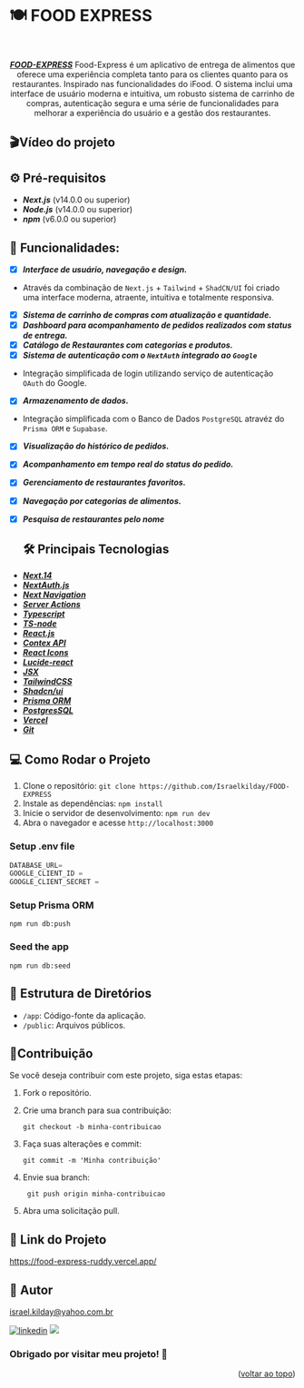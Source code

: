 # 🍽 FOOD EXPRESS

<a name="readme-top"></a>

<div align="center"><br>

 ***[FOOD-EXPRESS](https://food-express-ruddy.vercel.app/)*** Food-Express é um aplicativo de entrega de alimentos que oferece uma experiência completa tanto para os clientes quanto para os restaurantes. Inspirado nas funcionalidades do iFood. O sistema inclui uma interface de usuário moderna e intuitiva, um robusto sistema de carrinho de compras, autenticação segura e uma série de funcionalidades para melhorar a experiência do usuário e a gestão dos restaurantes.

 </div>

## 🎬Vídeo do projeto

## ⚙️ Pré-requisitos

 - ***Next.js*** (v14.0.0 ou superior)
 - ***Node.js*** (v14.0.0 ou superior)
 - ***npm*** (v6.0.0 ou superior)

## 🚀 Funcionalidades:

- [x] ***Interface de usuário, navegação e design.***
- Através da combinação de `Next.js` + `Tailwind` + `ShadCN/UI` foi criado uma interface moderna, atraente, intuitiva e totalmente responsiva.
- [x] ***Sistema de carrinho de compras com atualização e quantidade.***
- [x] ***Dashboard para acompanhamento de pedidos realizados com status de entrega.***
- [x] ***Catálogo de Restaurantes com categorias e produtos.***
- [x] ***Sistema de autenticação com o `NextAuth` integrado ao `Google`***
- Integração simplificada de login utilizando serviço de autenticação `OAuth` do Google.
- [x] ***Armazenamento de dados.***
- Integração simplificada com o Banco de Dados `PostgreSQL` atravéz do `Prisma ORM` e `Supabase`.
- [x] ***Visualização do histórico de pedidos.***
- [x] ***Acompanhamento em tempo real do status do pedido.***
- [x] ***Gerenciamento de restaurantes favoritos.***
- [x] ***Navegação por categorias de alimentos.***
- [x] ***Pesquisa de restaurantes pelo nome***

  ## 🛠️ Principais Tecnologias

 - ***[Next.14](https://nextjs.org/)***
 - ***[NextAuth.js](https://next-auth.js.org/)***
 - ***[Next Navigation](https://nextjs.org/docs/app/building-your-application/routing/linking-and-navigating)***
 - ***[Server Actions](https://nextjs.org/docs/app/building-your-application/data-fetching/server-actions-and-mutations)***
 - ***[Typescript](https://www.typescriptlang.org/)***
 - ***[TS-node](https://typestrong.org/ts-node/)***
 - ***[React.js](https://pt-br.legacy.reactjs.org/)***
 - ***[Contex API](https://legacy.reactjs.org/docs/context.html)***
 - ***[React Icons](https://react-icons.github.io/react-icons/)***
 - ***[Lucide-react](https://lucide.dev/icons/)***
 - ***[JSX](https://pt-br.legacy.reactjs.org/docs/introducing-jsx.html)***
 - ***[TailwindCSS](https://tailwindcss.com/)***
 - ***[Shadcn/ui](https://ui.shadcn.com/)***
 - ***[Prisma ORM](https://www.prisma.io/?via=start&gad_source=1)***
 - ***[PostgresSQL](https://www.postgresql.org/)***
 -  ***[Vercel](https://vercel.com/docs)***
 - ***[Git](https://www.git-scm.com/)***

 ## 💻 Como Rodar o Projeto

 1. Clone o repositório: `git clone https://github.com/Israelkilday/FOOD-EXPRESS`
 2. Instale as dependências: `npm install`
 3. Inicie o servidor de desenvolvimento: `npm run dev`
 4. Abra o navegador e acesse `http://localhost:3000`

### Setup .env file

```js
DATABASE_URL=
GOOGLE_CLIENT_ID =
GOOGLE_CLIENT_SECRET =
```
### Setup Prisma ORM

```shell
npm run db:push

```

### Seed the app

```shell
npm run db:seed

```

## 📁 Estrutura de Diretórios

 - `/app`: Código-fonte da aplicação.
 - `/public`: Arquivos públicos.

## 🤝Contribuição

Se você deseja contribuir com este projeto, siga estas etapas:

1. Fork o repositório.

2. Crie uma branch para sua contribuição:

    ```shell
    git checkout -b minha-contribuicao

3. Faça suas alterações e commit:

    ```shell
    git commit -m 'Minha contribuição'

4. Envie sua branch:

   ```shell
    git push origin minha-contribuicao

5. Abra uma solicitação pull.

## 🔗 Link do Projeto

https://food-express-ruddy.vercel.app/

## 🧠 Autor

israel.kilday@yahoo.com.br

[![linkedin](https://img.shields.io/badge/LinkedIn-0077B5?style=for-the-badge&logo=linkedin&logoColor=white)](https://www.linkedin.com/in/israel-kilday-machado-de-souza-801482230) <a href="mailto:israelkilday27@gmail.com">
    <img src="https://img.shields.io/badge/Gmail-333333?style=for-the-badge&logo=gmail&logoColor=red" />
</a>

 ### Obrigado por visitar meu projeto! 👋

 <p align="right">(<a href="#readme-top">voltar ao topo</a>)</p>
